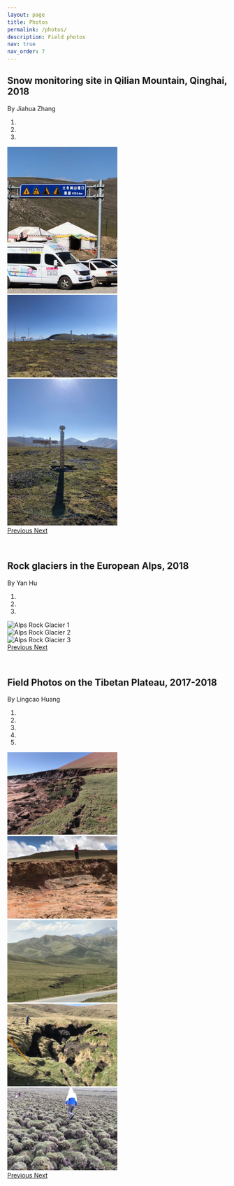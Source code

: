```yaml
---
layout: page
title: Photos
permalink: /photos/
description: Field photos
nav: true
nav_order: 7
---
```

## Snow monitoring site in Qilian Mountain, Qinghai, 2018
By Jiahua Zhang
<div id="carousel" class="carousel slide" data-ride="carousel" data-interval="5000">
  <ol class="carousel-indicators">
    <li data-target="#carousel" data-slide-to="0" class="active"></li>
    <li data-target="#carousel" data-slide-to="1"></li>
    <li data-target="#carousel" data-slide-to="2"></li>
  </ol>
  
  <div class="carousel-inner">
    <div class="carousel-item active">
      <img class="d-block" src="/assets/img/field/Jiahua1.jpg" alt="Slide 1" style="width:50%; margin:0 auto;">
    </div>
    <div class="carousel-item">
      <img class="d-block" src="/assets/img/field/Jiahua2.jpg" alt="Slide 2" style="width:50%; margin:0 auto;">    
    </div>
    <div class="carousel-item">
      <img class="d-block" src="/assets/img/field/Jiahua3.jpg" alt="Slide 3" style="width:50%; margin:0 auto;">
    </div>
  </div>
  
  <a class="carousel-control-prev" href="#carousel" role="button" data-slide="prev">
    <span class="carousel-control-prev-icon" aria-hidden="true"></span>
    <span class="sr-only">Previous</span>
  </a>
  <a class="carousel-control-next" href="#carousel" role="button" data-slide="next">
    <span class="carousel-control-next-icon" aria-hidden="true"></span>
    <span class="sr-only">Next</span>
  </a>
</div>

<p> &nbsp; </p>


## Rock glaciers in the European Alps, 2018
By Yan Hu
<div id="carouselAlps" class="carousel slide" data-ride="carousel" data-interval="5000">
  <ol class="carousel-indicators">
    <li data-target="#carouselAlps" data-slide-to="0" class="active"></li>
    <li data-target="#carouselAlps" data-slide-to="1"></li>
    <li data-target="#carouselAlps" data-slide-to="2"></li>
  </ol>
  
  <div class="carousel-inner">
    <div class="carousel-item active">
      <img class="d-block" src="/assets/img/field/yan_alps1.jpg" alt="Alps Rock Glacier 1" style="width:50%; margin:0 auto;">
    </div>
    <div class="carousel-item">
      <img class="d-block" src="/assets/img/field/yan_alps2.jpg" alt="Alps Rock Glacier 2" style="width:50%; margin:0 auto;">
    </div>
    <div class="carousel-item">
      <img class="d-block" src="/assets/img/field/yan_alps3.jpg" alt="Alps Rock Glacier 3" style="width:50%; margin:0 auto;">
    </div>
  </div>
  
  <a class="carousel-control-prev" href="#carouselAlps" role="button" data-slide="prev">
    <span class="carousel-control-prev-icon" aria-hidden="true"></span>
    <span class="sr-only">Previous</span>
  </a>
  <a class="carousel-control-next" href="#carouselAlps" role="button" data-slide="next">
    <span class="carousel-control-next-icon" aria-hidden="true"></span>
    <span class="sr-only">Next</span>
  </a>
</div>


<p> &nbsp; </p>

## Field Photos on the Tibetan Plateau, 2017-2018
By Lingcao Huang
<div id="carouselTibet" class="carousel slide" data-ride="carousel" data-interval="5000">
  <ol class="carousel-indicators">
    <li data-target="#carouselTibet" data-slide-to="0" class="active"></li>
    <li data-target="#carouselTibet" data-slide-to="1"></li>
    <li data-target="#carouselTibet" data-slide-to="2"></li>
    <li data-target="#carouselTibet" data-slide-to="3"></li>
    <li data-target="#carouselTibet" data-slide-to="4"></li>
  </ol>
  
  <div class="carousel-inner">
    <div class="carousel-item active">
      <img class="d-block" src="/assets/img/field/lingcao_thaw_slump2_beiluhe.jpg" alt="Tibetan Plateau 1" style="width:50%; margin:0 auto;">
    </div>
    <div class="carousel-item">
      <img class="d-block" src="/assets/img/field/lingcao_thaw_slump1_beiluhe.jpg" alt="Tibetan Plateau 2" style="width:50%; margin:0 auto;">
    </div>
    <div class="carousel-item">
      <img class="d-block" src="/assets/img/field/lingcao_thermal_erosion_gully_eboling.jpg" alt="Tibetan Plateau 3" style="width:50%; margin:0 auto;">
    </div>
    <div class="carousel-item">
      <img class="d-block" src="/assets/img/field/lingcao_sinkhole_eobling.jpg" alt="Tibetan Plateau 4" style="width:50%; margin:0 auto;">
    </div>
    <div class="carousel-item">
      <img class="d-block" src="/assets/img/field/lingcao_Hummocks2_maxianshan.jpg" alt="Tibetan Plateau 5" style="width:50%; margin:0 auto;">
    </div>
  </div>
  
  <a class="carousel-control-prev" href="#carouselTibet" role="button" data-slide="prev">
    <span class="carousel-control-prev-icon" aria-hidden="true"></span>
    <span class="sr-only">Previous</span>
  </a>
  <a class="carousel-control-next" href="#carouselTibet" role="button" data-slide="next">
    <span class="carousel-control-next-icon" aria-hidden="true"></span>
    <span class="sr-only">Next</span>
  </a>
</div>


<p> &nbsp; </p>
